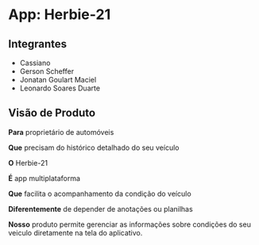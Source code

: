 # App: Herbie-21

## Integrantes

- Cassiano
- Gerson Scheffer
- Jonatan Goulart Maciel
- Leonardo Soares Duarte

## Visão de Produto

**Para** proprietário de automóveis

**Que** precisam do histórico detalhado do seu veículo

**O** Herbie-21

**É** app multiplataforma

**Que** facilita o acompanhamento da condição do veículo

**Diferentemente** de depender de anotações ou planilhas

**Nosso** produto permite gerenciar as informações sobre condições do seu veiculo diretamente na tela do aplicativo.
